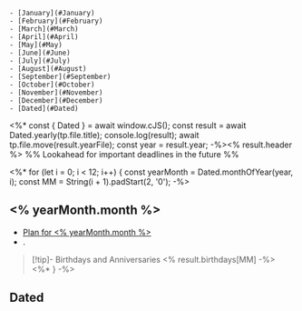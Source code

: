 ```ad-toc
- [January](#January)
- [February](#February)
- [March](#March)
- [April](#April)
- [May](#May)
- [June](#June)
- [July](#July)
- [August](#August)
- [September](#September)
- [October](#October)
- [November](#November)
- [December](#December)
- [Dated](#Dated)
```
<%* const { Dated } = await window.cJS();
    const result = await Dated.yearly(tp.file.title);
    console.log(result);
    await tp.file.move(result.yearFile);
    const year = result.year;
-%><% result.header %>
%% Lookahead for important deadlines in the future %%

<%* for (let i = 0; i < 12; i++) {
    const yearMonth = Dated.monthOfYear(year, i); 
    const MM = String(i + 1).padStart(2, '0'); -%>

## <% yearMonth.month %>
- [Plan for <% yearMonth.month %>](<% yearMonth.monthFile %>)
- .

> [!tip]- Birthdays and Anniversaries
<% result.birthdays[MM] -%>
<%* } -%>

## Dated

```<% result.yearByWeek %>
```
